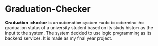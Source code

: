 # Graduation-Checker

**Graduation-checker** is an automation system made to determine the graduation status of a university student based on its study history as the input to the system. The system decided to use logic programming as its backend services. It is made as my final year project.